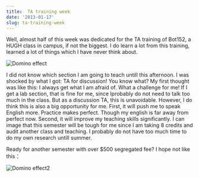 ```yaml
---
title:  TA training week
date: '2013-01-17'
slug: ta-training-week
---
```



Well, almost half of this week was dedicated for the TA training of Bot152, a HUGH class in campus, if not the biggest. I do learn a lot from this training, learned a lot of things which I have never think about.

![Domino effect](https://i.imgur.com/jD30ULN.gif)

I did not know which section I am going to teach untill this afternoon. I was shocked by what I got: TA for discussion! You know what? My first thought was like this: I always get what I am afraid of. What a challenge for me! If I get a lab section, that is fine for me, since Iprobably do not need to talk too much in the class. But as a discussion TA, this is unavoidable. However, I do think this is also a big opportunity for me. First, it will push me to speak English more. Practice makes perfect. Though my english is far away from perfect now. Second, it will improve my teaching skills significantly. I can image that this semester will be tough for me since I am taking 8 credits and audit another class and teaching. I probably do not have too much time to do my own research untill summer.

Ready for another semester with over $500 segregated fee? I hope not like this：

![Domino effect2](https://i.imgur.com/oZUdiJ1.gif)

